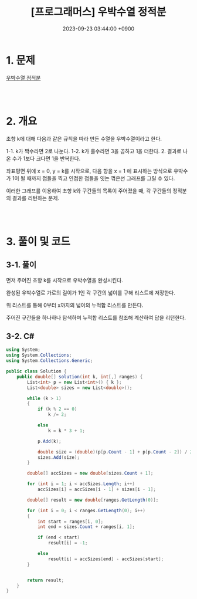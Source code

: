 ﻿---
title:  "[프로그래머스] 우박수열 정적분"
date:   2023-09-23 03:44:00 +0900
category: Algorithm
tags: Algorithm C#
toc_label: "[프로그래머스] 우박수열 정적분"
use_math: true
---

# 1. 문제
[우박수열 정적분](https://school.programmers.co.kr/learn/courses/30/lessons/134239)



<br/>
<br/>

# 2. 개요
초항 k에 대해 다음과 같은 규칙을 따라 만든 수열을 우박수열이라고 한다.

1-1. k가 짝수라면 2로 나눈다.
1-2. k가 홀수라면 3을 곱하고 1을 더한다.
2. 결과로 나온 수가 1보다 크다면 1을 반복한다.

좌표평면 위에 x = 0, y = k를 시작으로, 다음 항을 x = 1 에 표시하는 방식으로 우박수가 1이 될 때까지 점들을 찍고 인접한 점들을 잇는 꺾은선 그래프를 그릴 수 있다.

이러한 그래프를 이용하여 초항 k와 구간들의 목록이 주어졌을 때, 각 구간들의 정적분의 결과를 리턴하는 문제.


<br/>
<br/>

# 3. 풀이 및 코드
## 3-1. 풀이
먼저 주어진 초항 k를 시작으로 우박수열을 완성시킨다.

완성된 우박수열로 가로의 길이가 1인 각 구간의 넓이를 구해 리스트에 저장한다.

위 리스트를 통해 0부터 x까지의 넓이의 누적합 리스트를 만든다.

주어진 구간들을 하나하나 탐색하며 누적합 리스트를 참조해 계산하여 답을 리턴한다.

## 3-2. C#

```csharp
using System;
using System.Collections;
using System.Collections.Generic;

public class Solution {
    public double[] solution(int k, int[,] ranges) {
        List<int> p = new List<int>() { k };
        List<double> sizes = new List<double>();

        while (k > 1)
        {
            if (k % 2 == 0)
                k /= 2;

            else
                k = k * 3 + 1;

            p.Add(k);

            double size = (double)(p[p.Count - 1] + p[p.Count - 2]) / 2;
            sizes.Add(size);
        }

        double[] accSizes = new double[sizes.Count + 1];

        for (int i = 1; i < accSizes.Length; i++)
            accSizes[i] = accSizes[i - 1] + sizes[i - 1];

        double[] result = new double[ranges.GetLength(0)];

        for (int i = 0; i < ranges.GetLength(0); i++)
        {
            int start = ranges[i, 0];
            int end = sizes.Count + ranges[i, 1];

            if (end < start)
                result[i] = -1;

            else
                result[i] = accSizes[end] - accSizes[start];
        }


        return result;
    }
}
```
